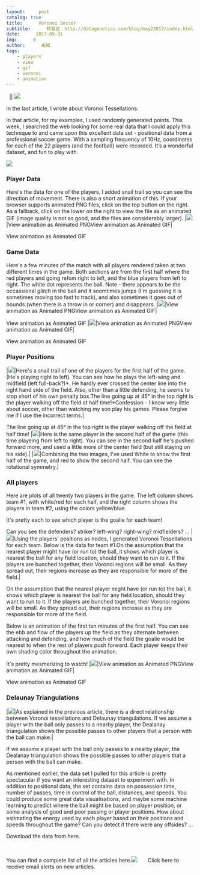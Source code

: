 ```yaml
---
layout:     post
catalog: true
title:      Voronoi Soccer
subtitle:      转载自：http://datagenetics.com/blog/may22017/index.html
date:      2017-05-31
img:      0
author:      未知
tags:
    - players
    - view
    - gif
    - voronoi
    - animation
---
```






 
||
![](http://datagenetics.com/blog/may22017/ball.png)


In the last article, I wrote about Voronoi Tessellations.

In that article, for my examples, I used randomly generated points. This week, I searched the web looking for some real data that I could apply this technique to and came upon this excellent data set - positional data from a professional soccer game. With a sampling frequency of 10Hz, coordinates for each of the 22 players (and the football) were recorded. It’s a wonderful dataset, and fun to play with.

![](http://datagenetics.com/blog/may22017/banner.jpg)


### Player Data

Here's the data for one of the players. I added snail trail so you can see the direction of movement. There is also a short animation of this. If your browser supports animated PNG files, click on the top button on the right. As a fallback, click on the lower on the right to view the file as an animated GIF (image quality is not as good, and the files are considerably larger).
|![](http://datagenetics.com/blog/may22017/player0.png)|View animation as Animated PNGView animation as Animated GIF|


View animation as Animated GIF

### Game Data

Here's a few minutes of the match with all players rendered taken at two different times in the game. Both sections are from the first half where the red players and going refom right to left, and the blue players from left to right. The white dot represents the ball. Note - there appears to be the occassional *glitch* in the ball and it soemtimes jumps (I'm guessing it is sometimes moving too fast to track), and also sometimes it goes out of bounds (when there is a throw in or corner) and disappears.
|![](http://datagenetics.com/blog/may22017/g1.png)|View animation as Animated PNGView animation as Animated GIF|


View animation as Animated GIF
|![](http://datagenetics.com/blog/may22017/g2.png)|View animation as Animated PNGView animation as Animated GIF|


View animation as Animated GIF

### Player Positions
|![](http://datagenetics.com/blog/may22017/p11.png)|Here's a snail trail of one of the players for the first half of the game. (He's playing right to left). You can see how he plays the left-wing and midfield (left full-back?)*. He hardly ever crossed the center line into the right hand side of the field. Also, other than a little defending, he seems to stop short of his own penalty box.The line going up at 45° in the top right is the player walking off the field at half time!*Confession - I know very little about soccer, other than watching my son play his games. Please forgive me if I use the incorrect terms.|

The line going up at 45° in the top right is the player walking off the field at half time!
|![](http://datagenetics.com/blog/may22017/p12.png)|Here is the same player in the second half of the game (this time playeing from left to right). You can see in the second half he's pushed forward more, and used a little more of the center field (but still staying on his side).|
|![](http://datagenetics.com/blog/may22017/p1b.png)|Combining the two images, I've used White to show the first half of the game, and red to show the second half. You can see the rotational symmetry.|

### All players

Here are plots of all twenty two players in the game. The left column shows team #1, with white/red for each half, and the right column shows the players in team #2, using the colors yellow/blue.

It's pretty each to see which player is the goalie for each team!

Can you see the defenders? striker? left-wing? right-wing? midfielders? …
|![](http://datagenetics.com/blog/may22017/net.png)|Using the players' positions as nodes, I generated Voronoi Tessellations for each team. Below is the data for team #1.On the assumption that the nearest player might have (or run to) the ball, it shows which player is nearest the ball for any field location, should they want to run to it. If the players are bunched together, their Voronoi regions will be small. As they spread out, their regions increase as they are responsible for more of the field.|

On the assumption that the nearest player might have (or run to) the ball, it shows which player is nearest the ball for any field location, should they want to run to it. If the players are bunched together, their Voronoi regions will be small. As they spread out, their regions increase as they are responsible for more of the field.

Below is an animation of the first ten minutes of the first half. You can see the ebb and flow of the players up the field as they alternate between attacking and defending, and how much of the field the goalie would be nearest to when the rest of players push forward. Each player keeps their own shading color throughout the animation.

It's pretty mesmerizing to watch!
|![](http://datagenetics.com/blog/may22017/v0.png)|View animation as Animated PNGView animation as Animated GIF|


View animation as Animated GIF

### Delaunay Triangulations
|![](http://datagenetics.com/blog/may22017/dt1.png)|As explained in the previous article, there is a direct relationship between Voronoi tessellations and Delaunay triangulations. If we assume a player with the ball only passes to a nearby player, the Dealanay triangulation shows the possible passes to other players that a person with the ball can make.|

If we assume a player with the ball only passes to a nearby player, the Dealanay triangulation shows the possible passes to other players that a person with the ball can make.

As mentioned earlier, the data set I pulled for this article is pretty spectacular if you want an interesting dataset to experiment with. In addition to positional data, the set contains data on possession time, number of passes, time in control of the ball, distances, and speeds. You could produce some great data visualisations, and maybe some machine learning to predict where the ball might be based on player position, or some analysis of good and poor passing or player positions. How about estimating the energy used by each player based on their positions and speeds throughout the game? Can you detect if there were any offsides? …

Download the data from here.

 

You can find a complete list of all the articles here.![](http://datagenetics.com/images/n.gif)
      Click here to receive email alerts on new articles.
